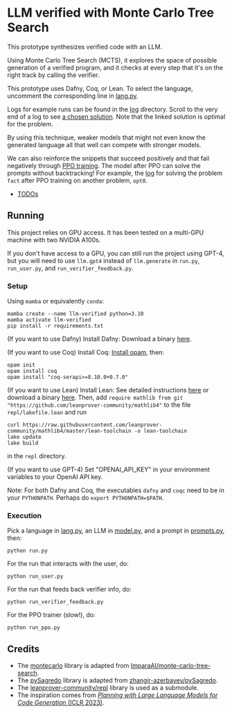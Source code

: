 # LLM verified with Monte Carlo Tree Search

This prototype synthesizes verified code with an LLM.

Using Monte Carlo Tree Search (MCTS), it explores the space of possible generation of a verified program, and it checks at every step that it's on the right track by calling the verifier.

This prototype uses Dafny, Coq, or Lean.
To select the language, uncomment the corresponding line in [lang.py](lang.py).

Logs for example runs can be found in the [log](log) directory.
Scroll to the very end of a log to see [a chosen solution](https://github.com/namin/llm-verified-with-monte-carlo-tree-search/blob/main/log/opt0_alt.txt#L7661).
Note that the linked solution is optimal for the problem.

By using this technique, weaker models that might not even know the generated language all that well can compete with stronger models.

We can also reinforce the snippets that succeed positively and that fail negatively through [PPO training](https://huggingface.co/docs/trl/main/en/ppo_trainer).
The model after PPO can solve the prompts without backtracking!
For example, the [log](https://github.com/namin/llm-verified-with-monte-carlo-tree-search/blob/main/log/fact_run_after_ppo_opt0.txt) for solving the problem `fact` after PPO training on another problem, `opt0`.

- [TODOs](TODO.md)

## Running

This project relies on GPU access. It has been tested on a multi-GPU machine with two NVIDIA A100s.

If you don't have access to a GPU, you can still run the project using GPT-4, but you will need to use `llm.gpt4` instead of `llm.generate` in `run.py`, `run_user.py`, and `run_verifier_feedback.py`.

### Setup

Using `mamba` or equivalently `conda`:

```
mamba create --name llm-verified python=3.10
mamba activate llm-verified
pip install -r requirements.txt
```

(If you want to use Dafny) Install Dafny: Download a binary [here](https://github.com/dafny-lang/dafny/releases/latest).

(If you want to use Coq) Install Coq: [Install opam](https://opam.ocaml.org/doc/Install.html), then:
```
opam init
opam install coq
opam install "coq-serapi>=8.10.0+0.7.0"
```

(If you want to use Lean) Install Lean: See detailed instructions [here](https://leanprover-community.github.io/get_started.html) or download a binary [here](https://github.com/leanprover/lean4/releases/latest). Then, add `require mathlib from git "https://github.com/leanprover-community/mathlib4"` to the file `repl/lakefile.lean` and run 
```
curl https://raw.githubusercontent.com/leanprover-community/mathlib4/master/lean-toolchain -o lean-toolchain
lake update
lake build
```
in the `repl` directory.

(If you want to use GPT-4) Set "OPENAI_API_KEY" in your environment variables to your OpenAI API key.

Note: For both Dafny and Coq, the executables `dafny` and `coqc` need to be in your `PYTHONPATH`. Perhaps do `export PYTHONPATH=$PATH`.

### Execution

Pick a language in [lang.py](lang.py), an LLM in [model.py](model.py), and a prompt in [prompts.py](prompts.py), then:

```
python run.py
```

For the run that interacts with the user, do:

```
python run_user.py
```

For the run that feeds back verifier info, do:

```
python run_verifier_feedback.py
```

For the PPO trainer (slow!), do:

```
python run_ppo.py
```

## Credits

- The [montecarlo](montecarlo) library is adapted from [ImparaAI/monte-carlo-tree-search](https://github.com/ImparaAI/monte-carlo-tree-search).
- The [pySagredo](pySagredo) library is adapted from [zhangir-azerbayev/pySagredo](https://github.com/zhangir-azerbayev/pySagredo).
- The [leanprover-community/repl](https://github.com/leanprover-community/repl) library is used as a submodule.
- The inspiration comes from [_Planning with Large Language Models for Code Generation_ (ICLR 2023)](https://codeaimcts.github.io/).
